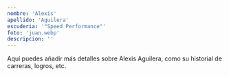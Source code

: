 ```yaml
---
nombre: 'Alexis'
apellido: 'Aguilera'
escuderia: '"Speed Performance"'
foto: 'juan.webp'
descripcion: ''
---
```


Aquí puedes añadir más detalles sobre Alexis Aguilera, como su historial de carreras, logros, etc.
